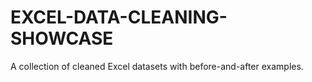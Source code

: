 # EXCEL-DATA-CLEANING-SHOWCASE
A collection of cleaned Excel datasets with before-and-after examples.
